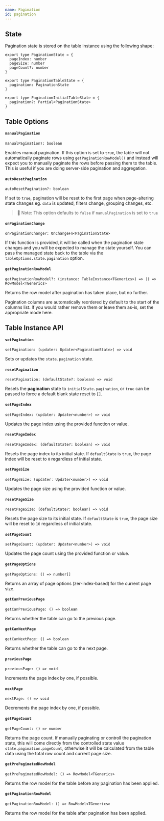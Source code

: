 ```yaml
---
name: Pagination
id: pagination
---
```


## State

Pagination state is stored on the table instance using the following shape:

```tsx
export type PaginationState = {
  pageIndex: number
  pageSize: number
  pageCount?: number
}

export type PaginationTableState = {
  pagination: PaginationState
}

export type PaginationInitialTableState = {
  pagination?: Partial<PaginationState>
}
```

## Table Options

#### `manualPagination`

```tsx
manualPagination?: boolean
```

Enables manual pagination. If this option is set to `true`, the table will not automatically paginate rows using `getPaginationRowModel()` and instead will expect you to manually paginate the rows before passing them to the table. This is useful if you are doing server-side pagination and aggregation.

#### `autoResetPagination`

```tsx
autoResetPagination?: boolean
```

If set to `true`, pagination will be reset to the first page when page-altering state changes eg. `data` is updated, filters change, grouping changes, etc.

> 🧠 Note: This option defaults to `false` if `manualPagination` is set to `true`

#### `onPaginationChange`

```tsx
onPaginationChange?: OnChangeFn<PaginationState>
```

If this function is provided, it will be called when the pagination state changes and you will be expected to manage the state yourself. You can pass the managed state back to the table via the `tableOptions.state.pagination` option.

#### `getPaginationRowModel`

```tsx
getPaginationRowModel?: (instance: TableInstance<TGenerics>) => () => RowModel<TGenerics>
```

Returns the row model after pagination has taken place, but no further.

Pagination columns are automatically reordered by default to the start of the columns list. If you would rather remove them or leave them as-is, set the appropriate mode here.

## Table Instance API

#### `setPagination`

```tsx
setPagination: (updater: Updater<PaginationState>) => void
```

Sets or updates the `state.pagination` state.

#### `resetPagination`

```tsx
resetPagination: (defaultState?: boolean) => void
```

Resets the **pagination** state to `initialState.pagination`, or `true` can be passed to force a default blank state reset to `[]`.

#### `setPageIndex`

```tsx
setPageIndex: (updater: Updater<number>) => void
```

Updates the page index using the provided function or value.

#### `resetPageIndex`

```tsx
resetPageIndex: (defaultState?: boolean) => void
```

Resets the page index to its initial state. If `defaultState` is `true`, the page index will be reset to `0` regardless of initial state.

#### `setPageSize`

```tsx
setPageSize: (updater: Updater<number>) => void
```

Updates the page size using the provided function or value.

#### `resetPageSize`

```tsx
resetPageSize: (defaultState?: boolean) => void
```

Resets the page size to its initial state. If `defaultState` is `true`, the page size will be reset to `10` regardless of initial state.

#### `setPageCount`

```tsx
setPageCount: (updater: Updater<number>) => void
```

Updates the page count using the provided function or value.

#### `getPageOptions`

```tsx
getPageOptions: () => number[]
```

Returns an array of page options (zer-index-based) for the current page size.

#### `getCanPreviousPage`

```tsx
getCanPreviousPage: () => boolean
```

Returns whether the table can go to the previous page.

#### `getCanNextPage`

```tsx
getCanNextPage: () => boolean
```

Returns whether the table can go to the next page.

#### `previousPage`

```tsx
previousPage: () => void
```

Increments the page index by one, if possible.

#### `nextPage`

```tsx
nextPage: () => void
```

Decrements the page index by one, if possible.

#### `getPageCount`

```tsx
getPageCount: () => number
```

Returns the page count. If manually paginating or controll the pagination state, this will come directly from the controlled state value `state.pagination.pageCount`, otherwise it will be calculated from the table data using the total row count and current page size.

#### `getPrePaginatedRowModel`

```tsx
getPrePaginatedRowModel: () => RowModel<TGenerics>
```

Returns the row model for the table before any pagination has been applied.

#### `getPaginationRowModel`

```tsx
getPaginationRowModel: () => RowModel<TGenerics>
```

Returns the row model for the table after pagination has been applied.
